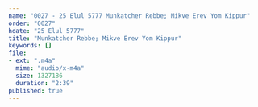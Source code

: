 ```yaml
---
name: "0027 - 25 Elul 5777 Munkatcher Rebbe; Mikve Erev Yom Kippur"
order: "0027"
hdate: "25 Elul 5777"
title: "Munkatcher Rebbe; Mikve Erev Yom Kippur"
keywords: []
file:
- ext: ".m4a"
  mime: "audio/x-m4a"
  size: 1327186
  duration: "2:39"
published: true
---
```


